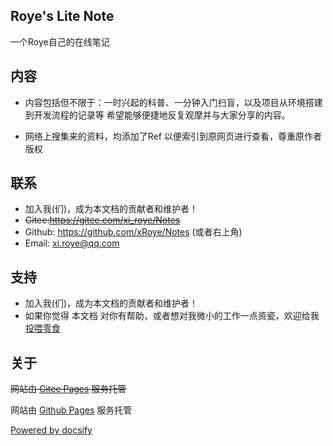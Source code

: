 <!-- # Roye's Lite Note

## 入门到入土

  * [Docker](/markdown/Docker.md)

  * [Git](/markdown/git.md)

  * [Anaconda](/markdown/conda.md)

  * [Nginx](/markdown/nginx.md)

  * [Android](/markdown/AndroidStudio.md)

## 运维与杂项

  * [Linux](/markdown/linux.md)

  * [OSI 与 TCP/IP](/markdown/ip.md)

  * [DNS](/markdown/dns.md)

  * [ftp sftp](/markdown/ftp_sftp.md)

  * [it's just a joke](/markdown/joke.md)  

## 科学上网

  * [github 520](/markdown/github520.md)

  * [哈工大网络资源一览](/markdown/hit-network-resources.md)

## Windows 技巧

  * [WSL Windows Subsystem for Linux](/markdown/WSL.md)

  * [家庭版开启远程桌面 Remote Desktop Protocol](/markdown/RDP.md)

## 刷机

  * [Postmarket_OS](/markdown/Postmarket_OS.md)


# About
 -->
<!-- Synchronizing Time : 2024-03-10 -->
<!-- Email: xi.roye@qq.com

[Powered by docsify](https://docsify.js.org/#/zh-cn/) -->

<!-- 
https://gitee.com/xi_roye/Notes

[Markdown Ref (from RUNOOB)](/markdown/Markdown_Reference.md)
Device: Redmi Note 4 (mido)  
OS: [Postmarket OS](https://postmarketos.org/) A real Linux distribution for phones  
Author: Roye -->



## Roye's Lite Note

一个Roye自己的在线笔记

## 内容

* 内容包括但不限于：一时兴起的科普、一分钟入门扫盲，以及项目从环境搭建到开发流程的记录等  希望能够便捷地反复观摩并与大家分享的内容。

* 网络上搜集来的资料，均添加了Ref 以便索引到原网页进行查看，尊重原作者版权

## 联系

* 加入我(们)，成为本文档的贡献者和维护者！
* ~~Gitee:https://gitee.com/xi_roye/Notes~~
* Github: https://github.com/xRoye/Notes (或者右上角)
* Email: xi.roye@qq.com 
 

## 支持

* 加入我(们)，成为本文档的贡献者和维护者！
* 如果你觉得 本文档 对你有帮助，或者想对我微小的工作一点资瓷，欢迎给我 [投喂零食](/markdown/donate.md)

## 关于
~~网站由 [Gitee Pages](https://gitee.com/help/articles/4136) 服务托管~~

网站由 [Github Pages](https://pages.github.com/) 服务托管

[Powered by docsify](https://docsify.js.org/#/zh-cn/)
